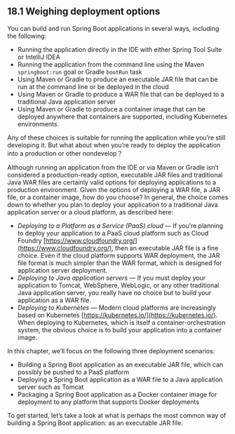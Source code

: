 ## 18.1 Weighing deployment options

You can build and run Spring Boot applications in several ways, including the following:

* Running the application directly in the IDE with either Spring Tool Suite or IntelliJ IDEA
* Running the application from the command line using the Maven `springboot:run` goal or Gradle `bootRun` task
* Using Maven or Gradle to produce an executable JAR file that can be run at the command line or be deployed in the cloud
* Using Maven or Gradle to produce a WAR file that can be deployed to a traditional Java application server
* Using Maven or Gradle to produce a container image that can be deployed anywhere that containers are supported, including Kubernetes environments.

Any of these choices is suitable for running the application while you’re still developing it. But what about when you’re ready to deploy the application into a production or other nondevelop？

Although running an application from the IDE or via Maven or Gradle isn’t considered a production-ready option, executable JAR files and traditional Java WAR files are certainly valid options for deploying applications to a production environment. Given the options of deploying a WAR file, a JAR file, or a container image, how do you choose? In general, the choice comes down to whether you plan to deploy your application to a traditional Java application server or a cloud platform, as described here:

* _Deploying to a Platform as a Service (PaaS) cloud_ — If you’re planning to deploy your application to a PaaS cloud platform such as Cloud Foundry [https://www.cloudfoundry.org/](https://www.cloudfoundry.org/), then an executable JAR file is a fine choice. Even if the cloud platform supports WAR deployment, the JAR file format is much simpler than the WAR format, which is designed for application server deployment.
* _Deploying to Java application servers_ — If you must deploy your application to Tomcat, WebSphere, WebLogic, or any other traditional Java application server, you
really have no choice but to build your application as a WAR file.
* _Deploying to Kubernetes_ — Modern cloud platforms are increasingly based on Kubernetes [https://kubernetes.io/](https://kubernetes.io/). When deploying to Kubernetes, which is itself a container-orchestration system, the obvious choice is to build your application into a container image.

In this chapter, we’ll focus on the following three deployment scenarios:

* Building a Spring Boot application as an executable JAR file, which can possibly be pushed to a PaaS platform
* Deploying a Spring Boot application as a WAR file to a Java application server such as Tomcat
* Packaging a Spring Boot application as a Docker container image for deployment to any platform that supports Docker deployments

To get started, let’s take a look at what is perhaps the most common way of building a Spring Boot application: as an executable JAR file.

